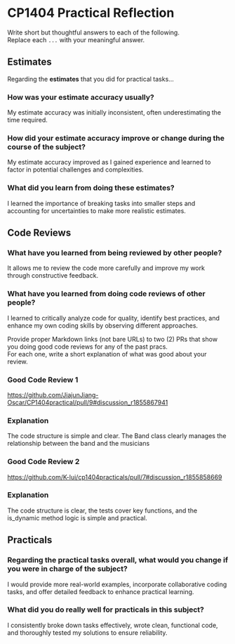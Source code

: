 # CP1404 Practical Reflection

Write short but thoughtful answers to each of the following.  
Replace each `...` with your meaningful answer.

## Estimates

Regarding the **estimates** that you did for practical tasks...

### How was your estimate accuracy usually?

My estimate accuracy was initially inconsistent, often underestimating the time required.

### How did your estimate accuracy improve or change during the course of the subject?

My estimate accuracy improved as I gained experience and learned to factor in potential challenges and complexities.
### What did you learn from doing these estimates?

I learned the importance of breaking tasks into smaller steps and accounting for uncertainties to make more realistic estimates.

## Code Reviews

### What have you learned from being reviewed by other people?

It allows me to review the code more carefully and improve my work through constructive feedback.

### What have you learned from doing code reviews of other people?

I learned to critically analyze code for quality, identify best practices, and enhance my own coding skills by observing different approaches.

Provide proper Markdown links (not bare URLs) to two (2) PRs that show you doing good code reviews for any of the past
pracs.  
For each one, write a short explanation of what was good about your review.

### Good Code Review 1

[]()https://github.com/JiajunJiang-Oscar/CP1404practical/pull/9#discussion_r1855867941

### Explanation

The code structure is simple and clear. The Band class clearly manages the relationship between the band and the musicians
### Good Code Review 2

https://github.com/K-lui/cp1404practicals/pull/7#discussion_r1855858669
[]()

### Explanation

The code structure is clear, the tests cover key functions, and the is_dynamic method logic is simple and practical.

## Practicals

### Regarding the **practical tasks** overall, what would you change if you were in charge of the subject?

I would provide more real-world examples, incorporate collaborative coding tasks, and offer detailed feedback to enhance practical learning.

### What did you do really well for practicals in this subject?

I consistently broke down tasks effectively, wrote clean, functional code, and thoroughly tested my solutions to ensure reliability.